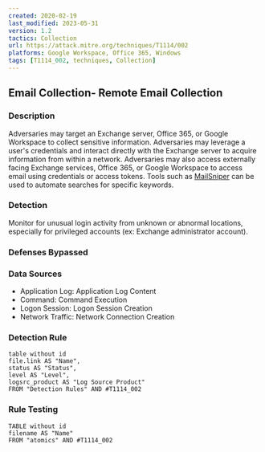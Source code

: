 ```yaml
---
created: 2020-02-19
last_modified: 2023-05-31
version: 1.2
tactics: Collection
url: https://attack.mitre.org/techniques/T1114/002
platforms: Google Workspace, Office 365, Windows
tags: [T1114_002, techniques, Collection]
---
```


## Email Collection- Remote Email Collection

### Description

Adversaries may target an Exchange server, Office 365, or Google Workspace to collect sensitive information. Adversaries may leverage a user's credentials and interact directly with the Exchange server to acquire information from within a network. Adversaries may also access externally facing Exchange services, Office 365, or Google Workspace to access email using credentials or access tokens. Tools such as [MailSniper](https://attack.mitre.org/software/S0413) can be used to automate searches for specific keywords.

### Detection

Monitor for unusual login activity from unknown or abnormal locations, especially for privileged accounts (ex: Exchange administrator account).

### Defenses Bypassed



### Data Sources

  - Application Log: Application Log Content
  -  Command: Command Execution
  -  Logon Session: Logon Session Creation
  -  Network Traffic: Network Connection Creation
### Detection Rule

```dataview
table without id
file.link AS "Name",
status AS "Status",
level AS "Level",
logsrc_product AS "Log Source Product"
FROM "Detection Rules" AND #T1114_002
```

### Rule Testing

```dataview
TABLE without id
filename AS "Name"
FROM "atomics" AND #T1114_002
```
